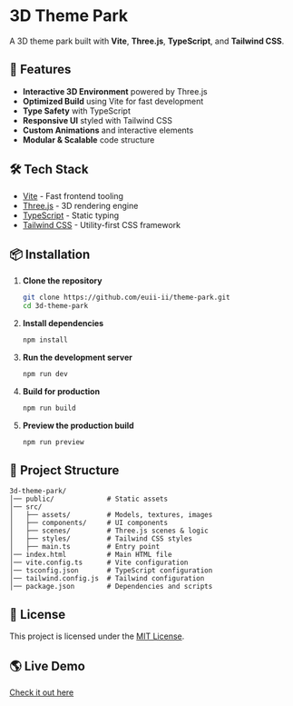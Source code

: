 
# 3D Theme Park

A 3D theme park built with **Vite**, **Three.js**, **TypeScript**, and **Tailwind CSS**.

## 🚀 Features
- **Interactive 3D Environment** powered by Three.js
- **Optimized Build** using Vite for fast development
- **Type Safety** with TypeScript
- **Responsive UI** styled with Tailwind CSS
- **Custom Animations** and interactive elements
- **Modular & Scalable** code structure

## 🛠️ Tech Stack
- [Vite](https://vitejs.dev/) - Fast frontend tooling
- [Three.js](https://threejs.org/) - 3D rendering engine
- [TypeScript](https://www.typescriptlang.org/) - Static typing
- [Tailwind CSS](https://tailwindcss.com/) - Utility-first CSS framework

## 📦 Installation

1. **Clone the repository**
   ```sh
   git clone https://github.com/euii-ii/theme-park.git
   cd 3d-theme-park
   ```

2. **Install dependencies**
   ```sh
   npm install
   ```

3. **Run the development server**
   ```sh
   npm run dev
   ```

4. **Build for production**
   ```sh
   npm run build
   ```

5. **Preview the production build**
   ```sh
   npm run preview
   ```

## 📁 Project Structure
```
3d-theme-park/
│── public/             # Static assets
│── src/
│   ├── assets/         # Models, textures, images
│   ├── components/     # UI components
│   ├── scenes/         # Three.js scenes & logic
│   ├── styles/         # Tailwind CSS styles
│   ├── main.ts         # Entry point
│── index.html          # Main HTML file
│── vite.config.ts      # Vite configuration
│── tsconfig.json       # TypeScript configuration
│── tailwind.config.js  # Tailwind configuration
│── package.json        # Dependencies and scripts
```

## 📜 License
This project is licensed under the [MIT License](LICENSE).

## 🌎 Live Demo
[Check it out here](https://your-live-demo-link.com)

